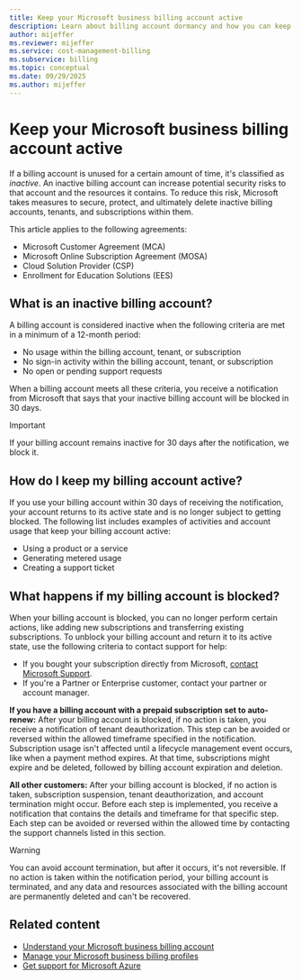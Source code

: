 ```yaml
---
title: Keep your Microsoft business billing account active
description: Learn about billing account dormancy and how you can keep and maintain an active billing account.
author: mijeffer
ms.reviewer: mijeffer
ms.service: cost-management-billing
ms.subservice: billing
ms.topic: conceptual
ms.date: 09/29/2025
ms.author: mijeffer
---
```


# Keep your Microsoft business billing account active

If a billing account is unused for a certain amount of time, it's classified as *inactive*. An inactive billing account can increase potential security risks to that account and the resources it contains. To reduce this risk, Microsoft takes measures to secure, protect, and ultimately delete inactive billing accounts, tenants, and subscriptions within them.

This article applies to the following agreements:

- Microsoft Customer Agreement (MCA)
- Microsoft Online Subscription Agreement (MOSA)
- Cloud Solution Provider (CSP)
- Enrollment for Education Solutions (EES)

## What is an inactive billing account?

A billing account is considered inactive when the following criteria are met in a minimum of a 12-month period:

- No usage within the billing account, tenant, or subscription
- No sign-in activity within the billing account, tenant, or subscription
- No open or pending support requests

When a billing account meets all these criteria, you receive a notification from Microsoft that says that your inactive billing account will be blocked in 30 days.

> [!IMPORTANT]
> If your billing account remains inactive for 30 days after the notification, we block it.

## How do I keep my billing account active?

If you use your billing account within 30 days of receiving the notification, your account returns to its active state and is no longer subject to getting blocked. The following list includes examples of activities and account usage that keep your billing account active:

- Using a product or a service
- Generating metered usage
- Creating a support ticket

## What happens if my billing account is blocked?

When your billing account is blocked, you can no longer perform certain actions, like adding new subscriptions and transferring existing subscriptions. To unblock your billing account and return it to its active state, use the following criteria to contact support for help:

- If you bought your subscription directly from Microsoft, [contact Microsoft Support](https://portal.azure.com/?#blade/Microsoft_Azure_Support/HelpAndSupportBlade).
- If you're a Partner or Enterprise customer, contact your partner or account manager.

**If you have a billing account with a prepaid subscription set to auto-renew:** After your billing account is blocked, if no action is taken, you receive a notification of tenant deauthorization. This step can be avoided or reversed within the allowed timeframe specified in the notification. Subscription usage isn't affected until a lifecycle management event occurs, like when a payment method expires. At that time, subscriptions might expire and be deleted, followed by billing account expiration and deletion.

**All other customers:** After your billing account is blocked, if no action is taken, subscription suspension, tenant deauthorization, and account termination might occur. Before each step is implemented, you receive a notification that contains the details and timeframe for that specific step. Each step can be avoided or reversed within the allowed time by contacting the support channels listed in this section.

> [!WARNING]
> You can avoid account termination, but after it occurs, it's not reversible. If no action is taken within the notification period, your billing account is terminated, and any data and resources associated with the billing account are permanently deleted and can't be recovered.

## Related content

- [Understand your Microsoft business billing account](mca-overview.md)
- [Manage your Microsoft business billing profiles](mca-overview.md#billing-profiles)
- [Get support for Microsoft Azure](/azure/azure-portal/supportability/how-to-create-azure-support-request)

